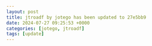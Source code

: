 ```yaml
---
layout: post
title: jtroadf by jotego has been updated to 27e5bb9
date: 2024-07-27 09:25:53 +0000
categories: [jotego, jtroadf]
tags: [update]
---
```


